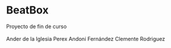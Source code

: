 <h1>BeatBox</h1>
Proyecto de fin de curso
<br>
<br>
Ander de la Iglesia Perex
Andoni Fernández
Clemente Rodriguez
